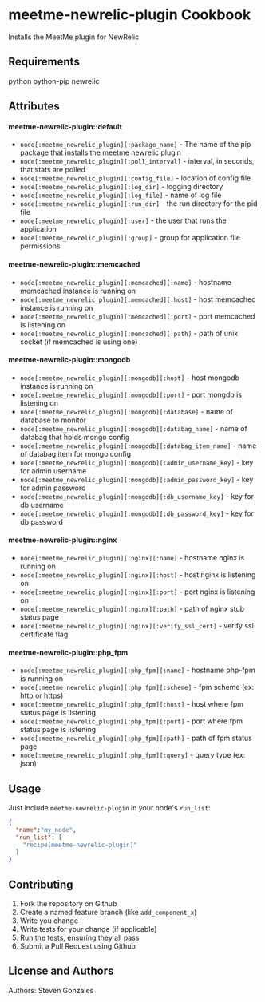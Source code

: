 meetme-newrelic-plugin Cookbook
===============================
Installs the MeetMe plugin for NewRelic


Requirements
------------
python
python-pip
newrelic


Attributes
----------
#### meetme-newrelic-plugin::default
* `node[:meetme_newrelic_plugin][:package_name]` - The name of the pip package that installs the meetme newrelic plugin  
* `node[:meetme_newrelic_plugin][:poll_interval]` - interval, in seconds, that stats are polled  
* `node[:meetme_newrelic_plugin][:config_file]` -  location of config file
* `node[:meetme_newrelic_plugin][:log_dir]` - logging directory
* `node[:meetme_newrelic_plugin][:log_file]` - name of log file
* `node[:meetme_newrelic_plugin][:run_dir]` -  the run directory for the pid file
* `node[:meetme_newrelic_plugin][:user]` -  the user that runs the application 
* `node[:meetme_newrelic_plugin][:group]` -  group for application file permissions 

#### meetme-newrelic-plugin::memcached
* `node[:meetme_newrelic_plugin][:memcached][:name]` - hostname memcached instance is running on
* `node[:meetme_newrelic_plugin][:memcached][:host]` - host memcached instance is running on
* `node[:meetme_newrelic_plugin][:memcached][:port]` - port memcached is listening on
* `node[:meetme_newrelic_plugin][:memcached][:path]` - path of unix socket (if memcached is using one)

#### meetme-newrelic-plugin::mongodb
* `node[:meetme_newrelic_plugin][:mongodb][:host]` - host mongodb instance is running on
* `node[:meetme_newrelic_plugin][:mongodb][:port]` - port mongdb is listening on
* `node[:meetme_newrelic_plugin][:mongodb][:database]` - name of database to monitor
* `node[:meetme_newrelic_plugin][:mongodb][:databag_name]` - name of databag that holds mongo config
* `node[:meetme_newrelic_plugin][:mongodb][:databag_item_name]` - name of databag item for mongo config
* `node[:meetme_newrelic_plugin][:mongodb][:admin_username_key]` - key for admin username
* `node[:meetme_newrelic_plugin][:mongodb][:admin_password_key]` - key for admin password
* `node[:meetme_newrelic_plugin][:mongodb][:db_username_key]` - key for db username
* `node[:meetme_newrelic_plugin][:mongodb][:db_password_key]` - key for db password

#### meetme-newrelic-plugin::nginx
* `node[:meetme_newrelic_plugin][:nginx][:name]` - hostname nginx is running on
* `node[:meetme_newrelic_plugin][:nginx][:host]` - host nginx is listening on
* `node[:meetme_newrelic_plugin][:nginx][:port]` - port nginx is listening on
* `node[:meetme_newrelic_plugin][:nginx][:path]` - path of nginx stub status page
* `node[:meetme_newrelic_plugin][:nginx][:verify_ssl_cert]` - verify ssl certificate flag

#### meetme-newrelic-plugin::php_fpm
* `node[:meetme_newrelic_plugin][:php_fpm][:name]` - hostname php-fpm is running on
* `node[:meetme_newrelic_plugin][:php_fpm][:scheme]` - fpm scheme (ex: http or https)
* `node[:meetme_newrelic_plugin][:php_fpm][:host]` - host where fpm status page is listening
* `node[:meetme_newrelic_plugin][:php_fpm][:port]` - port where fpm status page is listening
* `node[:meetme_newrelic_plugin][:php_fpm][:path]` - path of fpm status page 
* `node[:meetme_newrelic_plugin][:php_fpm][:query]` - query type (ex: json)


Usage
-----
Just include `meetme-newrelic-plugin` in your node's `run_list`:

```json
{
  "name":"my_node",
  "run_list": [
    "recipe[meetme-newrelic-plugin]"
  ]
}
```

Contributing
------------
1. Fork the repository on Github
2. Create a named feature branch (like `add_component_x`)
3. Write you change
4. Write tests for your change (if applicable)
5. Run the tests, ensuring they all pass
6. Submit a Pull Request using Github

License and Authors
-------------------
Authors: Steven Gonzales
